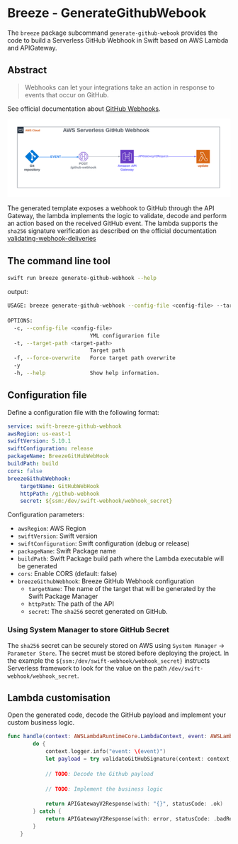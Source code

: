 # Breeze - GenerateGithubWebook

The `breeze` package subcommand `generate-github-webook` provides the code to build a Serverless GitHub Webhook in Swift based on AWS Lambda and APIGateway.

## Abstract

> Webhooks can let your integrations take an action in response to events that occur on GitHub.

See official documentation about [GitHub Webhooks](https://docs.github.com/en/webhooks).

![AWS Serverless GitHub Webhook](../images/AWS-Serverless-Github-Webhook.svg)

The generated template exposes a webhook to GitHub through the API Gateway, the lambda implements the logic to validate, decode and perform an action based on the received GitHub event. 
The lambda supports the `sha256` signature verification as described on the official documentation [validating-webhook-deliveries](https://docs.github.com/en/webhooks/using-webhooks/validating-webhook-deliveries)

## The command line tool

```bash
swift run breeze generate-github-webhook --help
```

output:

```bash
USAGE: breeze generate-github-webhook --config-file <config-file> --target-path <target-path> [--force-overwrite] [-y]

OPTIONS:
  -c, --config-file <config-file>
                          YML configurarion file
  -t, --target-path <target-path>
                          Target path
  -f, --force-overwrite   Force target path overwrite
  -y
  -h, --help              Show help information.
```

## Configuration file

Define a configuration file with the following format:
```yml
service: swift-breeze-github-webhook
awsRegion: us-east-1
swiftVersion: 5.10.1
swiftConfiguration: release
packageName: BreezeGitHubWebHook
buildPath: build
cors: false
breezeGithubWebhook:
    targetName: GitHubWebHook
    httpPath: /github-webhook
    secret: ${ssm:/dev/swift-webhook/webhook_secret}
```

Configuration parameters:
- `awsRegion`: AWS Region
- `swiftVersion`: Swift version
- `swiftConfiguration`: Swift configuration (debug or release)
- `packageName`: Swift Package name
- `buildPath`: Swift Package build path where the Lambda executable will be generated
- `cors`: Enable CORS (default: false)
- `breezeGithubWebhook`: Breeze GitHub Webhook configuration
    - `targetName`: The name of the target that will be generated by the Swift Package Manager
    - `httpPath`: The path of the API
    - `secret`: The `sha256` secret generated on GitHub. 
    
### Using System Manager to store GitHub Secret
The `sha256` secret can be securely stored on AWS using `System Manager` -> `Parameter Store`. The secret must be stored before deploying the project. In the example the `${ssm:/dev/swift-webhook/webhook_secret}` instructs Serverless framework to look for the value on the path `/dev/swift-webhook/webhook_secret`.

## Lambda customisation

Open the generated code, decode the GitHub payload and implement your custom business logic.

```swift
func handle(context: AWSLambdaRuntimeCore.LambdaContext, event: AWSLambdaEvents.APIGatewayV2Request) async -> AWSLambdaEvents.APIGatewayV2Response {
        do {
            context.logger.info("event: \(event)")
            let payload = try validateGitHubSignature(context: context, event: event)
            
            // TODO: Decode the Github payload
            
            // TODO: Implement the business logic
            
            return APIGatewayV2Response(with: "{}", statusCode: .ok)
        } catch {
            return APIGatewayV2Response(with: error, statusCode: .badRequest)
        }
    }
```